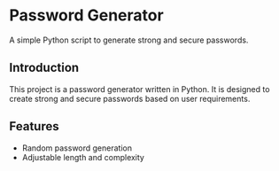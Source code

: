 # Password Generator

A simple Python script to generate strong and secure passwords.

## Introduction

This project is a password generator written in Python. It is designed to create strong and secure passwords based on user requirements.

## Features

- Random password generation
- Adjustable length and complexity

